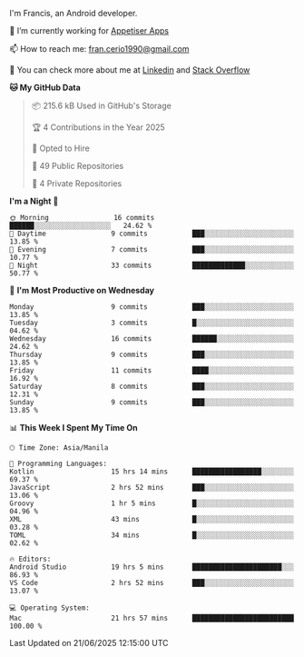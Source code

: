 
I'm Francis, an Android developer.

🔭 I’m currently working for [Appetiser Apps](http://appetiser.com.au)

📫 How to reach me: fran.cerio1990@gmail.com

👀 You can check more about me at [Linkedin](https://www.linkedin.com/in/francerio/) and [Stack Overflow](https://stackoverflow.com/users/1614267/fran-ceriu)



<!--START_SECTION:waka-->
**🐱 My GitHub Data** 

> 📦 215.6 kB Used in GitHub's Storage 
 > 
> 🏆 4 Contributions in the Year 2025
 > 
> 💼 Opted to Hire
 > 
> 📜 49 Public Repositories 
 > 
> 🔑 4 Private Repositories 
 > 
**I'm a Night 🦉** 

```text
🌞 Morning                16 commits          ██████░░░░░░░░░░░░░░░░░░░   24.62 % 
🌆 Daytime                9 commits           ███░░░░░░░░░░░░░░░░░░░░░░   13.85 % 
🌃 Evening                7 commits           ███░░░░░░░░░░░░░░░░░░░░░░   10.77 % 
🌙 Night                  33 commits          █████████████░░░░░░░░░░░░   50.77 % 
```
📅 **I'm Most Productive on Wednesday** 

```text
Monday                   9 commits           ███░░░░░░░░░░░░░░░░░░░░░░   13.85 % 
Tuesday                  3 commits           █░░░░░░░░░░░░░░░░░░░░░░░░   04.62 % 
Wednesday                16 commits          ██████░░░░░░░░░░░░░░░░░░░   24.62 % 
Thursday                 9 commits           ███░░░░░░░░░░░░░░░░░░░░░░   13.85 % 
Friday                   11 commits          ████░░░░░░░░░░░░░░░░░░░░░   16.92 % 
Saturday                 8 commits           ███░░░░░░░░░░░░░░░░░░░░░░   12.31 % 
Sunday                   9 commits           ███░░░░░░░░░░░░░░░░░░░░░░   13.85 % 
```


📊 **This Week I Spent My Time On** 

```text
🕑︎ Time Zone: Asia/Manila

💬 Programming Languages: 
Kotlin                   15 hrs 14 mins      █████████████████░░░░░░░░   69.37 % 
JavaScript               2 hrs 52 mins       ███░░░░░░░░░░░░░░░░░░░░░░   13.06 % 
Groovy                   1 hr 5 mins         █░░░░░░░░░░░░░░░░░░░░░░░░   04.96 % 
XML                      43 mins             █░░░░░░░░░░░░░░░░░░░░░░░░   03.28 % 
TOML                     34 mins             █░░░░░░░░░░░░░░░░░░░░░░░░   02.62 % 

🔥 Editors: 
Android Studio           19 hrs 5 mins       ██████████████████████░░░   86.93 % 
VS Code                  2 hrs 52 mins       ███░░░░░░░░░░░░░░░░░░░░░░   13.07 % 

💻 Operating System: 
Mac                      21 hrs 57 mins      █████████████████████████   100.00 % 
```


 Last Updated on 21/06/2025 12:15:00 UTC
<!--END_SECTION:waka-->
